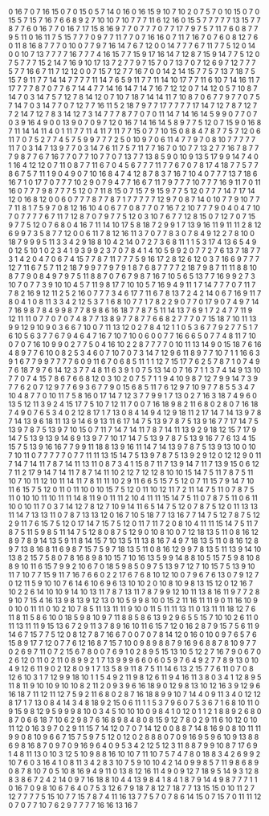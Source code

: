 0
16
7
0
7
16
15
0
7
0
15
0
5
7
14
0
16
0
16
15
9
10
7
10
2
0
7
5
7
0
10
15
0
7
0
15
5
7
15
7
16
7
6
6
8
9
2
7
10
10
7
10
7
7
7
11
6
12
16
0
15
5
7
7
7
7
7
13
15
7
7
8
7
7
6
0
16
7
7
0
16
7
17
15
8
16
9
7
7
0
7
7
7
0
7
7
17
7
9
7
5
7
11
7
6
0
8
7
7
9
5
11
0
16
11
7
5
15
7
7
7
0
9
7
7
11
7
7
0
7
16
16
0
7
11
7
16
7
0
7
6
0
8
12
7
6
0
11
8
16
8
7
7
7
0
10
0
7
7
9
7
16
14
7
6
7
12
0
0
14
7
7
7
6
7
11
7
7
5
12
0
14
0
0
10
7
13
7
7
7
7
16
7
7
7
4
16
15
7
7
15
9
17
16
14
7
12
8
7
15
9
14
7
7
5
12
0
7
5
7
7
7
15
2
14
7
16
9
10
17
13
7
2
7
7
9
7
15
7
0
7
13
7
0
7
12
6
9
7
12
7
7
7
5
7
7
16
6
7
11
7
12
12
0
0
7
15
7
12
7
7
16
7
0
0
14
2
14
15
7
7
5
7
13
7
18
7
5
15
7
9
11
7
7
14
14
7
7
7
7
11
14
7
6
5
9
11
7
7
11
14
10
17
7
7
11
6
10
7
14
16
11
7
17
7
7
7
8
7
0
7
7
6
7
14
4
7
7
14
16
14
7
14
7
16
7
12
12
0
7
14
12
0
5
7
10
8
7
14
7
0
3
14
7
5
7
12
7
8
14
12
0
7
10
7
18
7
14
14
11
7
10
8
7
0
6
7
7
9
7
7
0
7
5
7
14
7
0
3
14
7
7
0
7
12
7
7
16
11
5
2
18
7
9
7
7
17
7
7
7
7
17
14
7
12
7
8
7
12
7
7
2
14
7
12
7
8
3
14
12
7
3
14
7
7
7
8
7
7
0
7
0
11
14
7
14
16
14
5
9
9
0
7
7
0
7
0
3
9
16
4
9
0
0
13
9
0
7
0
9
7
12
0
16
7
14
16
14
5
8
9
7
7
5
12
0
7
15
9
0
16
8
7
11
14
14
11
4
0
1
11
7
7
11
4
11
7
11
7
7
15
0
7
7
10
15
0
8
8
4
7
8
7
7
5
7
12
0
6
11
7
0
7
5
2
7
7
4
5
7
5
9
9
7
7
7
2
5
0
10
9
7
0
6
11
4
7
7
9
7
0
8
10
7
7
7
7
7
11
7
0
3
14
7
13
9
7
7
0
3
14
7
6
11
7
5
7
11
7
7
16
7
0
10
7
7
13
2
7
7
16
7
8
7
7
7
9
8
7
7
6
7
16
7
7
0
7
7
10
7
7
0
7
13
7
7
13
8
5
9
0
10
9
13
5
17
9
9
14
7
4
0
1
16
4
12
12
0
7
11
0
8
7
7
11
6
7
0
4
5
6
7
7
7
11
7
7
6
7
0
7
8
17
4
18
7
7
5
7
7
8
6
7
5
7
11
1
9
0
4
9
0
7
10
16
8
4
7
4
12
8
7
8
3
7
16
7
10
4
0
7
7
7
13
7
18
6
16
7
1
0
17
7
0
7
7
7
10
2
9
0
7
9
4
7
7
16
6
7
11
7
9
7
7
7
10
7
7
7
16
9
11
7
0
11
16
0
7
7
7
9
8
7
7
7
5
12
0
7
11
8
15
0
7
15
7
9
15
9
7
7
5
12
0
7
7
7
14
7
17
14
12
0
16
8
12
0
0
6
0
7
7
7
8
7
7
8
7
1
7
7
7
7
7
12
9
7
0
8
7
14
0
10
7
7
9
10
7
7
7
11
8
1
7
5
9
7
0
8
12
16
10
4
0
6
7
7
0
8
7
7
0
7
16
7
2
10
7
7
7
9
0
4
0
4
7
10
7
0
7
7
7
7
6
7
11
7
12
8
7
0
7
9
7
7
5
12
0
3
10
7
6
7
7
12
8
15
0
7
12
7
0
7
15
9
7
7
5
12
0
7
6
8
0
4
16
7
11
14
10
17
5
8
18
7
2
9
9
1
7
13
9
16
11
9
11
11
2
8
12
6
9
9
7
3
5
8
7
7
12
0
0
6
11
7
8
12
16
11
3
7
0
7
7
8
3
0
7
8
4
9
12
2
7
8
10
0
18
7
9
9
9
5
11
3
3
4
2
9
18
8
10
4
2
14
0
7
2
7
3
6
8
11
1
1
5
3
17
4
13
6
5
4
9
0
12
5
10
1
0
2
3
4
1
9
3
9
9
2
3
7
0
7
8
4
1
4
10
5
9
9
2
0
7
7
2
7
6
13
7
18
7
7
3
1
4
2
0
4
7
0
6
7
4
15
7
7
8
7
11
7
7
7
5
9
16
17
2
8
12
6
12
0
3
7
16
6
9
7
7
7
12
7
11
6
7
5
7
11
2
18
7
9
9
7
7
9
7
9
1
8
7
6
8
7
7
7
7
2
18
7
9
8
7
11
11
8
8
10
8
7
7
9
0
8
4
9
7
9
7
5
11
8
8
7
0
7
6
7
9
8
7
16
7
10
5
6
5
13
7
7
16
9
9
2
7
3
10
7
0
7
7
3
9
10
10
4
5
7
11
9
8
17
7
10
10
5
7
16
9
4
9
11
1
7
14
7
7
7
0
7
11
7
7
8
2
16
9
12
11
2
5
2
16
0
7
7
7
3
4
6
17
7
11
6
7
8
13
7
2
4
2
14
0
6
7
16
9
11
7
8
0
4
1
0
8
11
3
3
4
2
12
5
3
7
1
6
8
10
7
7
1
7
8
2
2
9
0
7
7
0
17
9
0
7
4
9
7
14
7
16
9
8
7
8
4
9
9
8
7
7
8
9
8
6
16
18
7
7
8
7
5
11
14
13
7
6
9
1
7
2
4
7
7
11
9
12
11
11
0
7
7
0
7
0
7
4
8
7
7
13
8
9
7
7
8
7
7
6
6
8
2
7
7
7
0
7
15
18
7
10
11
13
9
9
12
9
10
9
0
3
6
6
7
10
0
7
11
13
12
0
2
7
8
4
12
1
1
0
5
3
6
7
7
9
2
7
7
5
1
7
6
10
5
6
3
7
7
6
7
9
4
6
4
7
16
7
10
7
10
0
6
0
0
7
7
16
6
6
5
0
7
7
4
8
11
7
10
0
7
0
7
16
10
9
9
0
2
7
7
5
0
4
16
10
2
2
8
7
7
7
7
0
10
11
13
14
9
0
15
18
7
6
16
4
8
9
7
7
6
10
0
8
2
5
3
4
6
0
7
10
7
0
7
3
14
7
12
9
6
11
8
9
7
7
10
7
1
1
16
6
3
9
1
6
7
7
9
9
7
7
7
7
6
0
9
11
6
7
0
6
8
5
11
1
1
12
7
15
17
7
6
2
5
7
8
7
1
0
7
4
9
7
6
18
7
9
7
6
14
12
3
7
7
4
8
11
6
3
9
1
0
7
5
13
14
0
7
16
7
1
1
3
7
4
14
9
13
10
7
7
0
7
4
15
7
8
6
7
6
6
8
12
0
3
10
2
0
7
5
7
1
1
9
4
10
9
8
7
12
7
9
9
14
7
3
9
7
7
6
2
0
7
12
9
7
7
6
9
3
6
7
7
9
0
15
6
8
5
11
7
6
12
9
7
10
9
7
7
8
5
5
3
4
7
10
4
8
7
7
0
10
11
7
5
8
16
0
17
14
7
12
3
7
7
9
9
1
7
13
0
2
7
16
3
18
7
4
9
6
0
13
5
12
11
3
9
2
4
15
17
7
5
10
7
12
11
7
0
0
7
16
18
9
8
2
11
6
8
0
2
8
0
7
16
18
7
4
9
0
7
6
5
3
4
0
2
12
8
17
1
7
13
0
8
4
14
9
4
12
9
18
11
2
17
14
7
14
13
9
7
8
7
14
13
9
6
18
11
13
9
14
6
9
13
11
6
17
14
7
5
13
9
7
8
7
5
13
9
16
7
7
17
14
7
5
13
9
7
8
7
5
13
9
7
10
15
0
7
11
7
14
7
14
11
7
8
7
14
11
13
9
2
9
18
12
15
7
17
9
14
7
5
13
9
13
9
14
6
9
13
9
7
7
10
17
14
7
5
13
9
7
8
7
5
13
9
16
7
7
6
13
4
15
15
7
5
13
9
16
16
7
7
9
9
11
18
8
13
9
16
11
14
7
14
13
9
7
8
7
5
13
9
13
10
0
10
7
10
11
0
7
7
7
7
7
0
7
7
11
11
13
15
14
7
5
13
9
7
8
7
5
13
9
2
9
12
0
12
12
9
0
11
7
14
7
14
11
7
8
7
14
11
13
11
0
8
7
3
4
1
15
8
7
11
7
13
9
14
7
11
7
13
9
15
0
6
12
7
11
2
17
9
14
7
14
11
7
8
7
14
11
10
2
12
7
12
12
8
10
10
15
14
7
5
11
7
8
7
5
11
10
7
10
11
12
10
11
14
11
7
8
11
11
10
2
9
11
6
6
5
15
7
5
12
0
7
11
15
7
9
14
7
10
11
6
15
7
5
12
0
11
0
11
10
0
10
15
7
5
12
0
11
10
12
11
7
2
11
14
7
5
11
0
7
8
7
5
11
0
10
10
11
10
11
11
14
8
11
9
0
11
11
2
10
4
11
11
15
14
7
5
11
0
7
8
7
5
11
0
6
11
10
0
10
11
7
0
3
7
14
12
7
8
12
7
10
9
14
11
6
5
14
7
5
12
0
7
8
7
5
12
0
11
13
13
11
14
7
13
13
11
0
7
8
7
13
13
12
0
16
7
10
5
18
7
7
13
16
7
7
14
7
5
12
7
8
7
5
12
2
9
11
7
6
15
7
5
12
0
17
14
7
15
7
5
12
0
11
7
11
7
2
0
8
10
4
11
11
15
14
7
5
11
7
8
7
5
11
5
9
8
5
11
14
7
5
12
8
0
8
7
5
12
9
0
10
8
10
0
7
12
18
13
5
11
0
8
16
12
8
9
7
8
9
14
13
5
9
11
8
14
15
7
10
13
5
11
13
8
16
7
4
9
7
18
13
5
11
0
8
16
12
8
9
7
13
8
16
8
11
6
9
8
7
15
7
5
9
7
18
13
5
11
0
8
16
12
9
9
7
8
13
5
11
13
9
14
10
13
8
2
15
7
5
8
0
7
8
16
8
9
8
10
15
7
10
16
13
5
9
9
14
8
8
10
5
15
7
5
9
8
10
8
8
9
10
11
6
15
7
9
9
2
10
6
7
0
18
5
9
8
5
0
9
7
5
13
9
7
12
7
10
15
7
5
13
9
10
11
7
10
7
7
15
9
11
7
16
7
6
6
0
2
2
17
6
7
6
8
10
12
10
0
7
9
6
7
6
13
0
7
9
12
7
0
12
11
5
9
10
10
7
6
14
6
10
6
9
6
13
10
10
2
0
10
8
10
9
8
13
15
12
0
12
16
7
10
2
2
6
14
10
10
9
14
10
13
11
7
8
7
13
11
7
8
7
9
9
12
10
11
13
8
16
11
9
7
7
2
8
9
10
7
15
4
16
13
9
8
13
9
12
13
0
10
5
9
9
8
10
0
15
2
11
16
11
11
9
0
11
16
10
9
0
10
0
11
11
0
10
2
10
7
8
5
11
13
11
11
9
10
0
11
5
11
11
13
11
0
13
11
11
18
12
7
6
11
8
11
5
8
6
10
0
18
5
9
8
10
9
7
11
8
8
5
8
6
13
9
2
9
6
5
5
15
7
10
10
2
6
11
0
11
13
11
11
9
15
13
6
7
2
9
11
3
7
8
9
16
10
11
6
15
7
12
0
16
2
8
7
9
15
7
5
6
11
9
14
6
7
15
7
7
5
12
0
8
12
7
8
7
16
6
7
0
0
7
0
7
8
14
12
0
16
0
10
0
9
7
6
5
7
6
15
8
9
17
7
12
0
7
7
6
12
16
8
7
15
7
10
0
9
8
9
8
8
7
9
16
9
6
8
8
7
8
10
9
7
7
0
2
6
9
7
11
0
7
2
15
6
7
8
0
0
7
6
9
1
0
2
8
9
5
15
13
10
5
12
2
7
16
7
9
0
6
7
0
2
6
12
0
11
0
2
11
0
8
9
9
2
1
7
13
9
9
9
6
6
0
6
0
5
9
7
6
4
9
2
7
7
8
9
13
0
10
4
9
12
6
11
9
0
2
12
8
0
9
1
7
13
5
8
9
11
8
7
5
11
14
6
13
2
15
7
7
6
11
0
7
0
8
12
6
10
3
1
7
12
9
9
18
10
1
1
5
4
9
2
11
9
8
12
6
11
9
4
16
11
3
8
0
3
4
1
12
8
9
5
11
8
11
9
10
10
9
10
10
8
2
11
2
0
9
3
9
6
16
18
9
0
12
9
8
13
10
12
16
3
9
12
9
6
16
18
7
11
12
11
12
7
5
9
2
11
6
8
0
2
8
7
16
18
8
9
9
10
7
14
4
0
9
11
3
4
0
12
12
8
17
1
7
13
0
8
4
14
3
4
8
18
9
2
15
0
6
11
1
1
5
3
7
9
6
0
7
5
3
6
7
1
6
8
10
11
0
9
15
9
8
12
9
5
9
9
9
8
10
0
3
4
5
10
10
10
0
9
8
4
1
0
12
0
1
1
2
1
8
8
9
2
6
8
0
8
7
0
6
6
18
7
10
6
2
9
8
7
6
16
8
9
8
4
8
0
8
15
9
12
7
8
0
2
9
11
6
10
12
0
10
11
12
0
16
3
9
7
0
2
9
11
15
7
14
12
0
7
0
7
14
12
0
0
8
8
7
14
8
16
9
0
8
10
11
11
9
9
0
8
10
9
6
6
7
15
7
5
9
7
5
12
0
12
0
2
8
8
8
0
7
0
9
16
9
5
9
6
10
9
13
8
8
6
9
8
16
8
7
0
9
7
0
9
16
9
6
4
0
9
5
3
4
2
12
5
12
3
11
8
8
7
9
9
10
8
7
17
6
9
1
4
8
11
13
0
10
3
12
5
10
9
8
8
16
10
10
7
11
10
7
5
7
4
7
8
0
18
8
3
4
2
6
9
9
2
10
7
6
0
3
16
4
1
0
8
11
3
4
2
8
3
10
7
5
9
10
10
4
2
14
0
9
9
8
5
7
11
9
8
6
8
9
0
8
7
8
10
7
0
5
10
8
16
9
4
9
11
0
13
8
12
16
11
4
9
0
9
12
7
18
9
5
14
9
3
12
8
8
3
8
6
7
2
4
2
14
0
9
7
16
18
8
10
4
4
13
9
8
4
1
8
4
1
8
7
9
14
4
9
8
7
7
7
1
1
0
16
7
0
9
8
10
6
7
6
4
0
7
5
3
12
6
7
9
18
7
8
12
7
18
7
7
13
15
15
0
10
11
2
7
12
7
7
7
7
5
15
10
7
7
15
7
8
7
4
11
16
13
7
7
5
7
0
7
8
6
14
15
0
7
15
7
0
11
11
12
0
7
0
7
7
10
7
6
2
9
7
7
7
7
16
16
13
16
7
